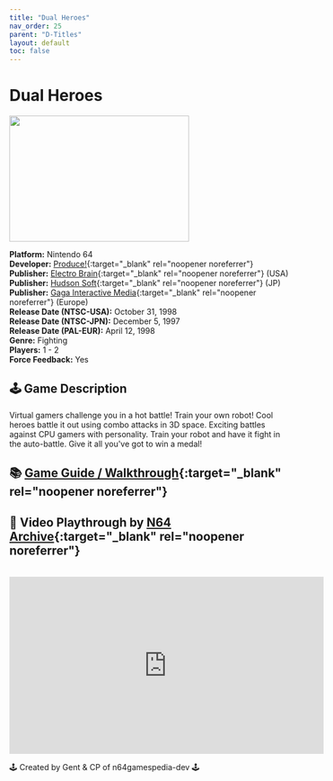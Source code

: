 ```yaml
---
title: "Dual Heroes"
nav_order: 25
parent: "D-Titles"
layout: default
toc: false
---
```


# Dual Heroes

<b>
<img src="https://images.launchbox-app.com/1b7e5350-7b08-4b0a-8b6d-8564c1d5e74b.jpg" alt="" width="320" height="224" />
</b>

**Platform:** Nintendo 64  
**Developer:** [Produce!](https://en.wikipedia.org/wiki/Produce!){:target="_blank" rel="noopener noreferrer"}  
**Publisher:** [Electro Brain](https://en.wikipedia.org/wiki/Electro_Brain){:target="_blank" rel="noopener noreferrer"} (USA)  
**Publisher:** [Hudson Soft](https://en.wikipedia.org/wiki/Hudson_Soft){:target="_blank" rel="noopener noreferrer"} (JP)  
**Publisher:** [Gaga Interactive Media](https://www.mobygames.com/company/gaga-communications-inc){:target="_blank" rel="noopener noreferrer"} (Europe)  
**Release Date (NTSC-USA):** October 31, 1998  
**Release Date (NTSC-JPN):** December 5, 1997  
**Release Date (PAL-EUR):** April 12, 1998  
**Genre:** Fighting  
**Players:** 1 - 2  
**Force Feedback:** Yes  

## 🕹️ Game Description
Virtual gamers challenge you in a hot battle! Train your own robot! Cool heroes battle it out using combo attacks in 3D space. Exciting battles against CPU gamers with personality. Train your robot and have it fight in the auto-battle. Give it all you've got to win a medal!

## 📚 [Game Guide / Walkthrough](https://gamefaqs.gamespot.com/n64/197169-dual-heroes/faqs/57181){:target="_blank" rel="noopener noreferrer"}

## 🎥 Video Playthrough by [N64 Archive](https://www.youtube.com/channel/UC1fUDTXUTKjpk_j7leAhAyw){:target="_blank" rel="noopener noreferrer"}
<br />  
<iframe width="560" height="315" src="https://www.youtube.com/embed/WXh8VG4vLS8" title="YouTube video player" frameborder="0" allowfullscreen></iframe>

🕹️ Created by Gent & CP of n64gamespedia-dev 🕹️

<!-- Vault Format: n64gamespedia-dev -->
<!-- Protocol Source: _vault-specs/format-protocol.md -->
